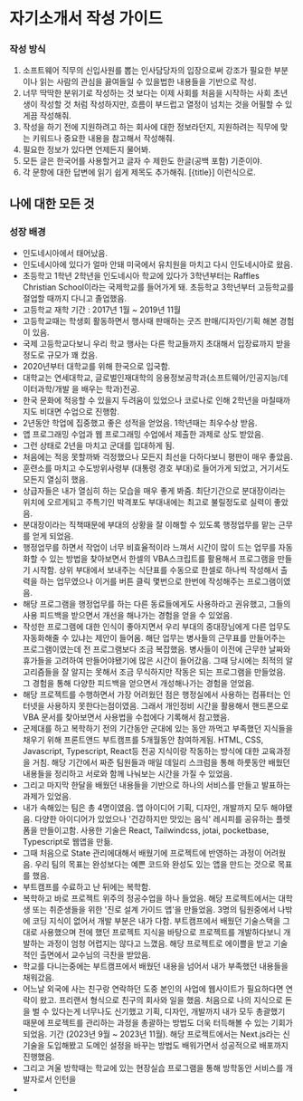 # 자기소개서 작성 가이드
### 작성 방식
1. 소프트웨어 직무의 신입사원를 뽑는 인사담당자의 입장으로써 강조가 필요한 부분이나 읽는 사람의 관심을 끓여들일 수 있을법한 내용들을 기반으로 작성.
2. 너무 딱딱한 분위기로 작성하는 것 보다는 이제 사회를 처음을 시작하는 사회 초년생이 작성할 것 처럼 작성하지만, 흐름이 부드럽고 열정이 넘치는 것을 어필할 수 있게끔 작성해줘.
3. 작성을 하기 전에 지원하려고 하는 회사에 대한 정보라던지, 지원하려는 직무에 맞는 키워드나 중요한 내용을 참고해서 작성해줘.
4. 필요한 정보가 있다면 언제든지 물어봐. 
5. 모든 글은 한국어를 사용할거고 글자 수 제한도 한글(공백 포함) 기준이야.
6. 각 문항에 대한 답변에 읽기 쉽게 제목도 추가해줘. [{title}] 이런식으로.

## 나에 대한 모든 것

### 성장 배경 
- 인도네시아에서 태어났음. 
- 인도네시아에 있다가 얼마 안돼 미국에서 유치원을 마치고 다시 인도네시아로 왔음. 
- 초등학고 1학년 2학년을 인도네시아 학교에 있다가 3학년부터는 Raffles Christian School이라는 국제학교를 들어가게 돼. 초등학교 3학년부터 고등학교를 절업할 때까지 다니고 졸업했음.
- 고등학교 재학 기간 : 2017년 1월 ~ 2019년 11월
- 고등학교때는 학생회 활동하면서 행사때 판매하는 굿즈 판매/디자인/기획 해본 경험이 있음.
- 국제 고등학교다보니 우리 학교 행사는 다른 학교들까지 초대해서 입장료까지 받을 정도로 규모가 꽤 컸음.
- 2020년부터 대학교를 위해 한국으로 입국함.
- 대학교는 연세대학교, 글로벌인재대학의 응용정보공학과(소프트웨어/인공지능/데이터과학/개발 을 배우는 학과)전공.
- 한국 문화에 적응할 수 있을지 두려움이 있었으나 코로나로 인해 2학년을 마칠때까지도 비대면 수업으로 진행함.
- 2년동안 학업에 집중했고 좋은 성적을 얻었음. 1학년때는 최우수상 받음.
- 앱 프로그래밍 수업과 웹 프로그래밍 수업에서 제출한 과제로 상도 받았음.
- 그런 상태로 2년을 마치고 군대를 입대하게 됨. 
- 처음에는 적응 못할까봐 걱정했으나 모든지 최선을 다하다보니 평판이 매우 좋았음. 
- 훈련소를 마치고 수도방위사령부 (대통령 경호 부대)로 들어가게 되었고, 거기서도 모든지 열심히 했음.
- 상급자들은 내가 열심히 하는 모습을 매우 좋게 봐줌. 최단기간으로 분대장이라는 위치에 오르게되고 주특기인 박격포도 부대내에는 최고로 불릴정도로 실력이 좋았음. 
- 분대장이라는 직책때문에 부대의 상황을 잘 이해할 수 있도록 행정업무를 맡는 근무를 얻게 되었음. 
- 행정업무를 하면서 작업이 너무 비효율적이라 느껴서 시간이 많이 드는 업무를 자동화할 수 있는 방법을 찾아보면서 한셀의 VBA스크립트를 활용해서 프로그램을 만들기 시작함. 상위 부대에서 보내주는 식단표를 수동으로 한셀로 하나씩 작성해서 출력을 하는 업무였으나 이거를 버튼 클릭 몇번으로 한번에 작성해주는 프로그램이였음.
- 해당 프로그램을 행정업무를 하는 다른 동료들에게도 사용하라고 권유했고, 그들의 사용 피드백을 받으면서 개선을 해나가는 경험을 얻을 수 있었음.
- 작성한 프로그램에 대한 인식이 좋아지면서 우리 부대의 중대장님에게 다른 업무도 자동화해줄 수 있냐는 제안이 들어옴. 해단 업무는 병사들의 근무표를 만들어주는 프로그램이였는데 전 프로그램보다 조금 복잡했음. 병사들이 이전에 근무한 날짜와 휴가들을 고려하여 만들어야됐기에 많은 시간이 들어갔음. 그때 당시에는 최적의 알고리즘들을 잘 알지는 못해서 조금 무식하지만 작동은 되는 프로그램을 만들었음. 그 경험을 통해 다양한 피드백을 얻으면서 개성해나가는 경험을 얻었음.
- 해당 프로젝트를 수행하면서 가장 어려웠던 점은 행정실에서 사용하는 컴퓨터는 인터넷을 사용하지 못한다는점이였음. 그래서 개인정비 시간을 활용해서 핸드폰으로 VBA 문서를 찾아보면서 사용법을 수첩에다 기록해서 참고했음.
- 군제대를 하고 복학하기 전의 기간동안 군대에 있는 동안 까먹고 부족했던 지식들을 채우기 위해 프론트앤드 부트캠프를 5개월동안 참여하게됨. HTML, CSS, Javascript, Typescript, React등 전공 지식이랑 작동하는 방식에 대한 교육과정을 거침. 해당 기간에서 짜준 팀원들과 매일 데일리 스크럼을 통해 하룻동안 배웠던 내용들을 정리하고 서로와 함께 나눠보는 시간을 가질 수 있었음.
- 그리고 마지막 한달을 배웠던 내용들을 기반으로 하나의 서비스를 만들고 발표하는 과제가 있었음. 
- 내가 속해있는 팀은 총 4명이였음. 앱 아이디어 기획, 디자인, 개발까지 모두 해야됐음. 다양한 아이디어가 있었으나 '건강하지만 맛있는 음식' 레시피를 공유하는 플렛폼을 만들이고함. 사용한 기술은 React, Tailwindcss, jotai, pocketbase, Typescript로 웹앱을 만듦.
- 그때 처음으로 State 관리에대해서 배웠기에 프로젝트에 반영하는 과정이 어려웠음. 우리 팀의 목표는 완성보다는 예쁜 코드와 완성도 있는 앱을 만드는 것으로 목표를 했음.
- 부트캠프를 수료하고 난 뒤에는 복학함.
- 복학하고 바로 프로젝트 위주의 정공수업을 하나 들었음. 해당 프로젝트에서는 대학생 또는 취준생들을 위한 '진로 설계 가이드 앱'을 만들었음. 3명의 팀원중에서 나밖에 코딩 지식이 없어서 개발 부분은 내가 다함. 부트캠프에서 배웠던 기술스택을 그대로 사용했으며 전에 했던 프로젝트 지식을 바탕으로 프로젝트를 개발하다보니 개발하는 과정이 엄청 어렵지는 않다고 느꼈음. 해당 프로젝트로 에이쁠을 받고 기술적인 츨면에서 교수님의 극찬을 받았음. 
- 학교를 다니는중에는 부트캠프에서 배웠던 내용을 넘어서 내가 부족했던 내용들을 채워갔음.
- 어느날 외국에 사는 친구랑 연락하던 도중 본인의 사업에 웹사이트가 필요하다면 연락이 왔고. 프리랜서 형식으로 친구의 회사와 일을 했음. 처음으로 나의 지식으로 돈을 벌 수 있다는게 너무나도 신기했고 기획, 디자인, 개발까지 내가 모두 총괄했기 때문에 프로젝트를 관리하는 과정을 총괄하는 방법도 더욱 터득해볼 수 있는 기회가 되었음. 기간 (2023년 9월 ~ 2023년 11월). 해당 프로젝트에서는 Next.js라는 신기술을 도입해봤고 도메인 설정을 바꾸는 방법도 배워가면서 성공적으로 배포까지 진행했음.
- 그리고 겨울 방학때는 학교에 있는 현장실습 프로그램을 통해 방학동안 서비스를 개발자로서 인턴을 
- 

